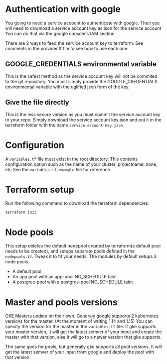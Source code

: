# Authentication with google
You going to need a service account to authenticate with google.
Then you will need to download a service account key as json for the service account
You can do that via the google console's IAM section.

There are 2 ways to feed the service account key to terraform.
See comments in the provider.tf file to see how to use each one.

## GOOGLE_CREDENTIALS environmental variable
This is the safest method as the service account key will not be commited to the git repository.
You must simply provide the GOOGLE_CREDENTIALS environmental variable with the uglified json form of the key.

## Give the file directly
This is the less secure version as you must commit the service account key to your repo.
Simply download the service account key json and put it in the terraform folder with the name 
`service-account-key.json`

# Configuration
A `variables.tf` file must exist in the root directory.
This contains configuration option such as the name of your cluster, projectname, zone, etc
See the `variables.tf.example` file for reference.

# Terraform setup
Run the following command to download the terraform dependencies.
```
terraform init
```

# Node pools
This setup deletes the default nodepool created by terraform(a default pool needs to be created), and setups separate pools defined in the `nodepools.tf`. Tweak it to fit your needs.
The modules by default setups 3 node pools.
- A default pool
- An app pool with an app-pool NO_SCHEDULE taint
- A postgres-pool with a postgres-pool NO_SCHEDULE taint

# Master and pools versions
GKE Masters update on their own. Generaly google supports 2 kubernetes versions for the master.
(At the moment of writing 1.14 and 1.15)
You can specify the version for the master in the `variables.tf` file. If gke supports your master version, it will get the latest semver of your input and create the master with that version, else it will go to a newer version that gke supports.

The same goes for pools, but generally gke supports all pool versions. It will get the latest semver of your input from google and deploy the pool with that version.